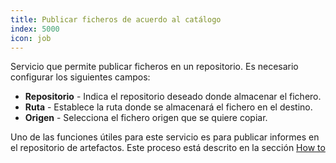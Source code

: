 ```yaml
---
title: Publicar ficheros de acuerdo al catálogo
index: 5000
icon: job
---
```

Servicio que permite publicar ficheros en un repositorio. Es necesario configurar los siguientes campos:

- **Repositorio** - Indica el repositorio deseado donde almacenar el fichero.
- **Ruta** - Establece la ruta donde se almacenará el fichero en el destino.
- **Origen** - Selecciona el fichero origen que se quiere copiar.

Uno de las funciones útiles para este servicio es para publicar informes en el repositorio de artefactos. Este proceso está descrito en la sección [How to](how-to/publish-reports)
